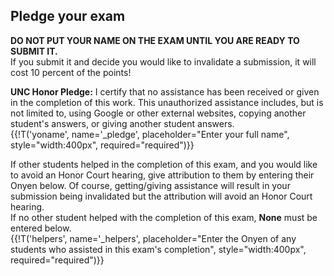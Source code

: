 ## Pledge your exam

**DO NOT PUT YOUR NAME ON THE EXAM UNTIL YOU ARE READY TO SUBMIT IT.**  
If you submit it and decide you would like to invalidate a submission, it will cost 10 percent of the points!

**UNC Honor Pledge:**
I certify that no assistance has been received or
given in the completion of this work.
This unauthorized assistance includes, but is not limited to, 
using Google or other external websites,
copying another student's answers, 
or giving another student answers.   
{{!T('yoname', name='_pledge', placeholder="Enter your full name", style="width:400px", required="required")}}

If other students helped in the completion of this exam,
and you would like to avoid an Honor Court hearing, 
give attribution to them by entering their Onyen below.
Of course, getting/giving assistance will result in your submission being invalidated
but the attribution will avoid an Honor Court hearing.   
If no other student helped with the completion of this exam,
**None** must be entered below.  
{{!T('helpers', name='_helpers', placeholder="Enter the Onyen of any students who assisted in this exam's completion", style="width:400px", required="required")}}

